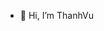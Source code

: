 - 👋 Hi, I’m ThanhVu
<!---
CallMeHappy22/CallMeHappy22 is a ✨ special ✨ repository because its `README.md` (this file) appears on your GitHub profile.
You can click the Preview link to take a look at your changes.
--->
